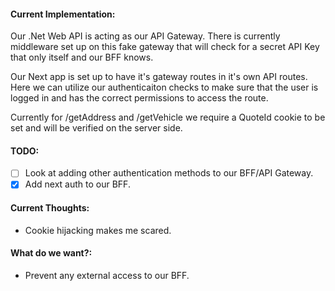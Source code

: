 #### Current Implementation:

Our .Net Web API is acting as our API Gateway. There is currently middleware set up on this fake gateway that will check for a secret API Key that only itself and our BFF knows.

Our Next app is set up to have it's gateway routes in it's own API routes. Here we can utilize our authenticaiton checks to make sure that the user is logged in and has the correct permissions to access the route.

Currently for /getAddress and /getVehicle we require a QuoteId cookie to be set and will be verified on the server side.

#### TODO:

- [ ] Look at adding other authentication methods to our BFF/API Gateway.
- [x] Add next auth to our BFF.

#### Current Thoughts:

- Cookie hijacking makes me scared.

#### What do we want?:

- Prevent any external access to our BFF.
